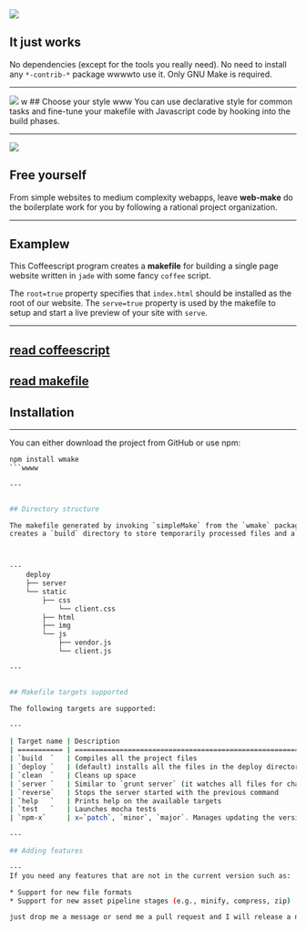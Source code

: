 
<img src="img/512Px-161.png" />

## It just works

No dependencies (except for the tools you really need).
No need to install any `*-contrib-*` package wwwwto use it. 
Only GNU Make is required.

---
<img src="img/512Px-204.png" />
w
## Choose your style
www
You can use declarative style for common tasks and fine-tune your makefile with Javascript code by hooking into the build phases. 

---

<img src="img/512Px-478.png" />

## Free yourself

From simple websites to medium complexity webapps, leave **web-make** do the boilerplate work for you by following a rational project organization. 

---

## Examplew

This Coffeescript program creates a **makefile** for building a single page website written in `jade` with some fancy `coffee` script.

The `root=true` property specifies that `index.html` should be installed as the root of our website. The `serve=true` property is used by the makefile to setup and start a live preview of your site with `serve`.




---
[read coffeescript](examples/simple/simple.cs)
---
[read makefile](examples/simple/makefile)
---

## Installation

---
You can either download the project from GitHub or use npm:

```bash
npm install wmake
```wwww

---


## Directory structure 

The makefile generated by invoking `simpleMake` from the `wmake` package
creates a `build` directory to store temporarily processed files and a `deploy` directory, where all the website files will be deployed. 



---
    deploy
    ├── server
    └── static
        ├── css
            └── client.css         
        ├── html
        ├── img
        └── js
            ├── vendor.js
            └── client.js 

--- 


## Makefile targets supported

The following targets are supported:

---

| Target name | Description                                                                                         |
| =========== | =================================================================================================== |
| `build  `   | Compiles all the project files                                                                      |
| `deploy `   | (default) installs all the files in the deploy directory                                            |
| `clean  `   | Cleans up space                                                                                     |
| `server `   | Similar to `grunt server` (it watches all files for changes)                                        |
| `reverse`   | Stops the server started with the previous command                                                  |
| `help   `   | Prints help on the available targets                                                                |
| `test   `   | Launches mocha tests                                                                                |
| `npm-x`     | x=`patch`, `minor`, `major`. Manages updating the version, committing to git and publishing on npm. |

---

## Adding features

--- 
If you need any features that are not in the current version such as:

* Support for new file formats
* Support for new asset pipeline stages (e.g., minify, compress, zip)

just drop me a message or send me a pull request and I will release a new version of the tool within 1 or 2 days.



